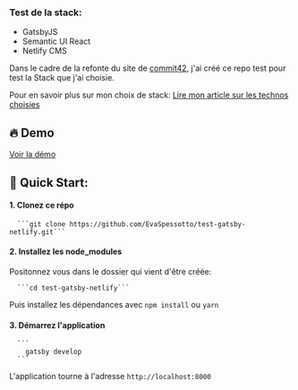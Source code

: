 ### Test de la stack:
  - GatsbyJS
  - Semantic UI React
  - Netlify CMS

Dans le cadre de la refonte du site de [commit42](https://www.commit42.fr/), j'ai créé ce repo test pour test la Stack que j'ai choisie.

Pour en savoir plus sur mon choix de stack: [Lire mon article sur les technos choisies](https://www.commit42.fr/blog/un-nouveau-site-pour-une-nouvelle-annee/)


## :fire: Demo 

[Voir la démo](https://gatsby-netlifycms-test.netlify.com/)

## :rocket: Quick Start:

 #### 1. Clonez ce répo

      ```git clone https://github.com/EvaSpessotto/test-gatsby-netlify.git```

 #### 2. Installez les node_modules 
  Positonnez vous dans le dossier qui vient d'être créée:

      ```cd test-gatsby-netlify```

  Puis installez les dépendances avec
      ```npm install``` ou ```yarn```
 #### 3. Démarrez l'application

      ```
        gatsby develop
      ```
  L'application tourne à l'adresse ```http://localhost:8000```
  